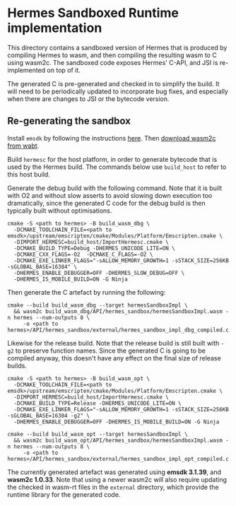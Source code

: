 # Hermes Sandboxed Runtime implementation

This directory contains a sandboxed version of Hermes that is produced by compiling Hermes to wasm, and then compiling the resulting wasm to C using wasm2c. The sandboxed code exposes Hermes' C-API, and JSI is re-implemented on top of it.

The generated C is pre-generated and checked in to simplify the build. It will need to be periodically updated to incorporate bug fixes, and especially when there are changes to JSI or the bytecode version.

## Re-generating the sandbox

Install `emsdk` by following the instructions [here](https://github.com/emscripten-core/emsdk). Then [download wasm2c from wabt](https://github.com/WebAssembly/wabt/releases).

Build `hermesc` for the host platform, in order to generate bytecode that is used by the Hermes build. The commands below use `build_host` to refer to this host build.


Generate the debug build with the following command. Note that it is built with O2 and without slow asserts to avoid slowing down execution too dramatically, since the generated C code for the debug build is then typically built without optimisations.
```
cmake -S <path to hermes> -B build_wasm_dbg \
  -DCMAKE_TOOLCHAIN_FILE=<path to emsdk>/upstream/emscripten/cmake/Modules/Platform/Emscripten.cmake \
  -DIMPORT_HERMESC=build_host/ImportHermesc.cmake \
  -DCMAKE_BUILD_TYPE=Debug -DHERMES_UNICODE_LITE=ON \
  -DCMAKE_CXX_FLAGS=-O2  -DCMAKE_C_FLAGS=-O2 \
  -DCMAKE_EXE_LINKER_FLAGS="-sALLOW_MEMORY_GROWTH=1 -sSTACK_SIZE=256KB -sGLOBAL_BASE=16384" \
  -DHERMES_ENABLE_DEBUGGER=OFF -DHERMES_SLOW_DEBUG=OFF \
  -DHERMES_IS_MOBILE_BUILD=ON -G Ninja
```

Then generate the C artefact by running the following:
```
cmake --build build_wasm_dbg --target hermesSandboxImpl \
  && wasm2c build_wasm_dbg/API/hermes_sandbox/hermesSandboxImpl.wasm -n hermes --num-outputs 8 \
     -o <path to hermes>/API/hermes_sandbox/external/hermes_sandbox_impl_dbg_compiled.c
```

Likewise for the release build. Note that the release build is still built with `-g2` to preserve function names. Since the generated C is going to be compiled anyway, this doesn't have any effect on the final size of release builds.
```
cmake -S <path to hermes> -B build_wasm_opt \
  -DCMAKE_TOOLCHAIN_FILE=<path to emsdk>/upstream/emscripten/cmake/Modules/Platform/Emscripten.cmake \
  -DIMPORT_HERMESC=build_host/ImportHermesc.cmake \
  -DCMAKE_BUILD_TYPE=Release -DHERMES_UNICODE_LITE=ON \
  -DCMAKE_EXE_LINKER_FLAGS="-sALLOW_MEMORY_GROWTH=1 -sSTACK_SIZE=256KB -sGLOBAL_BASE=16384 -g2" \
  -DHERMES_ENABLE_DEBUGGER=OFF -DHERMES_IS_MOBILE_BUILD=ON -G Ninja

cmake --build build_wasm_opt --target hermesSandboxImpl \
  && wasm2c build_wasm_opt/API/hermes_sandbox/hermesSandboxImpl.wasm -n hermes --num-outputs 8 \
     -o <path to hermes>/API/hermes_sandbox/external/hermes_sandbox_impl_opt_compiled.c
```

The currently generated artefact was generated using **emsdk 3.1.39**, and **wasm2c 1.0.33**. Note that using a newer wasm2c will also require updating the checked in wasm-rt files in the `external` directory, which provide the runtime library for the generated code.
